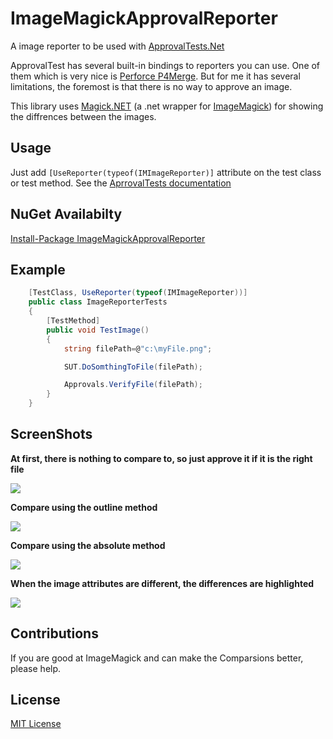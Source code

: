 # ImageMagickApprovalReporter
A image reporter to be used with [ApprovalTests.Net](https://github.com/approvals/ApprovalTests.Net)

ApprovalTest has several built-in bindings to reporters you can use.
One of them which is very nice is [Perforce P4Merge](http://www.perforce.com/product/components/perforce-visual-merge-and-diff-tools).
But for me it has several limitations, the foremost is that there is no way to approve an image.

This library uses [Magick.NET](https://magick.codeplex.com/) (a .net wrapper for [ImageMagick](http://www.imagemagick.org/)) for showing the diffrences between the images.

Usage
---
Just add `[UseReporter(typeof(IMImageReporter)]` attribute on the test class or test method. See the [AprrovalTests documentation](http://blog.approvaltests.com/2011/12/using-reporters-in-approval-tests.html)

NuGet Availabilty
---
[Install-Package ImageMagickApprovalReporter](https://www.nuget.org/packages/ImageMagickApprovalReporter/)

Example
---
```c#
    [TestClass, UseReporter(typeof(IMImageReporter))]
    public class ImageReporterTests
    {
        [TestMethod]
        public void TestImage()
        {
            string filePath=@"c:\myFile.png";

            SUT.DoSomthingToFile(filePath);

            Approvals.VerifyFile(filePath);
        }
    }
```

ScreenShots
---
**At first, there is nothing to compare to, so just approve it if it is the right file**

![](https://github.com/zivni/ImageMagickApprovalReporter/blob/master/ReadmeResources/ScreenShot0.jpg)

**Compare using the outline method**

![](https://github.com/zivni/ImageMagickApprovalReporter/blob/master/ReadmeResources/ScreenShot1.jpg)

**Compare using the absolute method**

![](https://github.com/zivni/ImageMagickApprovalReporter/blob/master/ReadmeResources/ScreenShot2.jpg)

**When the image attributes are different, the differences are highlighted**

![](https://github.com/zivni/ImageMagickApprovalReporter/blob/master/ReadmeResources/ScreenShot3.jpg)

Contributions
---
If you are good at ImageMagick and can make the Comparsions better, please help.

License
---
[MIT License](https://raw.githubusercontent.com/zivni/ImageMagickApprovalReporter/master/LICENSE.md)
